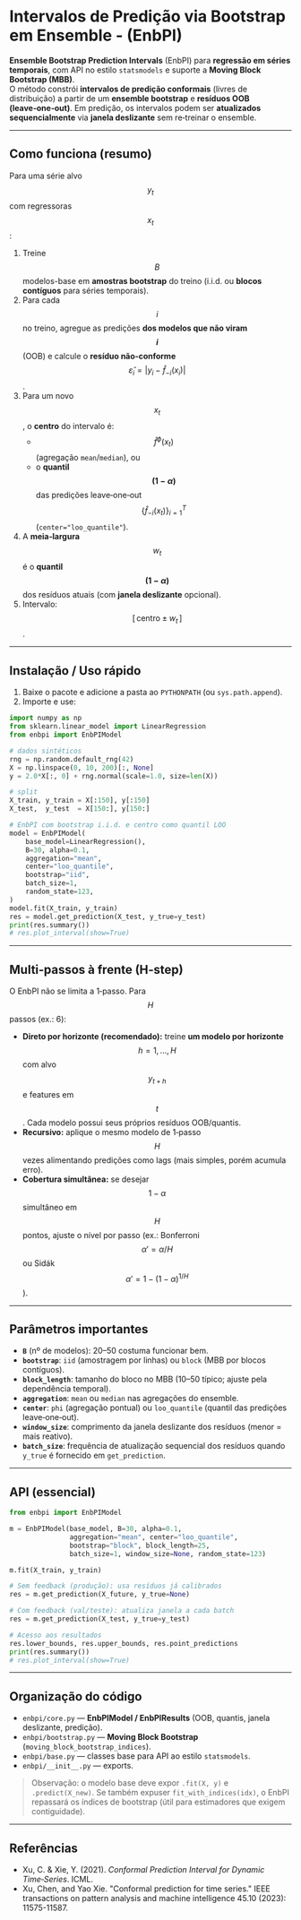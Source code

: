 # **Intervalos de Predição via Bootstrap em Ensemble** - (EnbPI)

**Ensemble Bootstrap Prediction Intervals** (EnbPI) para **regressão em séries temporais**, com API no estilo `statsmodels` e suporte a **Moving Block Bootstrap (MBB)**.  
O método constrói **intervalos de predição conformais** (livres de distribuição) a partir de um **ensemble bootstrap** e **resíduos OOB (leave‑one‑out)**. Em predição, os intervalos podem ser **atualizados sequencialmente** via **janela deslizante** sem re‑treinar o ensemble.

---

## Como funciona (resumo)

Para uma série alvo $$y_t$$ com regressoras $$x_t$$:

1. Treine $$B$$ modelos-base em **amostras bootstrap** do treino (i.i.d. ou **blocos contíguos** para séries temporais).
2. Para cada $$i$$ no treino, agregue as predições **dos modelos que não viram $$i$$** (OOB) e calcule o **resíduo não‑conforme** $$\hat\varepsilon_i = |y_i - \hat f_{-i}(x_i)|$$.
3. Para um novo $$x_t$$, o **centro** do intervalo é:
   - $$\hat f^{\phi}(x_t)$$ (agregação `mean`/`median`), ou
   - o **quantil $$(1-\alpha)$$** das predições leave‑one‑out $$\{\hat f_{-i}(x_t)\}_{i=1}^T$$ (`center="loo_quantile"`).
4. A **meia‑largura** $$w_t$$ é o **quantil $$(1-\alpha)$$** dos resíduos atuais (com **janela deslizante** opcional).  
5. Intervalo: $$[\,\text{centro} \pm w_t\,]$$.

---

## Instalação / Uso rápido

1) Baixe o pacote e adicione a pasta ao `PYTHONPATH` (ou `sys.path.append`).  
2) Importe e use:

```python
import numpy as np
from sklearn.linear_model import LinearRegression
from enbpi import EnbPIModel

# dados sintéticos
rng = np.random.default_rng(42)
X = np.linspace(0, 10, 200)[:, None]
y = 2.0*X[:, 0] + rng.normal(scale=1.0, size=len(X))

# split
X_train, y_train = X[:150], y[:150]
X_test,  y_test  = X[150:], y[150:]

# EnbPI com bootstrap i.i.d. e centro como quantil LOO
model = EnbPIModel(
    base_model=LinearRegression(),
    B=30, alpha=0.1,
    aggregation="mean",
    center="loo_quantile",
    bootstrap="iid",
    batch_size=1,
    random_state=123,
)
model.fit(X_train, y_train)
res = model.get_prediction(X_test, y_true=y_test)
print(res.summary())
# res.plot_interval(show=True)
```

---

## Multi‑passos à frente (H‑step)

O EnbPI não se limita a 1‑passo. Para $$H$$ passos (ex.: 6):

- **Direto por horizonte (recomendado):** treine **um modelo por horizonte** $$h=1,\dots,H$$ com alvo $$y_{t+h}$$ e features em $$t$$. Cada modelo possui seus próprios resíduos OOB/quantis.
- **Recursivo:** aplique o mesmo modelo de 1‑passo $$H$$ vezes alimentando predições como lags (mais simples, porém acumula erro).  
- **Cobertura simultânea:** se desejar $$1-\alpha$$ simultâneo em $$H$$ pontos, ajuste o nível por passo (ex.: Bonferroni $$\alpha'=\alpha/H$$ ou Sidák $$\alpha'=1-(1-\alpha)^{1/H}$$).

---

## Parâmetros importantes

- **`B`** (nº de modelos): 20–50 costuma funcionar bem.  
- **`bootstrap`**: `iid` (amostragem por linhas) ou `block` (MBB por blocos contíguos).  
- **`block_length`**: tamanho do bloco no MBB (10–50 típico; ajuste pela dependência temporal).  
- **`aggregation`**: `mean` ou `median` nas agregações do ensemble.  
- **`center`**: `phi` (agregação pontual) ou `loo_quantile` (quantil das predições leave‑one‑out).  
- **`window_size`**: comprimento da janela deslizante dos resíduos (menor = mais reativo).  
- **`batch_size`**: frequência de atualização sequencial dos resíduos quando `y_true` é fornecido em `get_prediction`.

---

## API (essencial)

```python
from enbpi import EnbPIModel

m = EnbPIModel(base_model, B=30, alpha=0.1,
               aggregation="mean", center="loo_quantile",
               bootstrap="block", block_length=25,
               batch_size=1, window_size=None, random_state=123)

m.fit(X_train, y_train)

# Sem feedback (produção): usa resíduos já calibrados
res = m.get_prediction(X_future, y_true=None)

# Com feedback (val/teste): atualiza janela a cada batch
res = m.get_prediction(X_test, y_true=y_test)

# Acesso aos resultados
res.lower_bounds, res.upper_bounds, res.point_predictions
print(res.summary())
# res.plot_interval(show=True)
```

---

## Organização do código

- `enbpi/core.py` — **EnbPIModel / EnbPIResults** (OOB, quantis, janela deslizante, predição).  
- `enbpi/bootstrap.py` — **Moving Block Bootstrap** (`moving_block_bootstrap_indices`).  
- `enbpi/base.py` — classes base para API ao estilo `statsmodels`.  
- `enbpi/__init__.py` — exports.

> Observação: o modelo base deve expor `.fit(X, y)` e `.predict(X_new)`. Se também expuser `fit_with_indices(idx)`, o EnbPI repassará os índices de bootstrap (útil para estimadores que exigem contiguidade).

---

## Referências
- Xu, C. & Xie, Y. (2021). *Conformal Prediction Interval for Dynamic Time‑Series*. ICML.  
- Xu, Chen, and Yao Xie. "Conformal prediction for time series." IEEE transactions on pattern analysis and machine intelligence 45.10 (2023): 11575-11587. 
